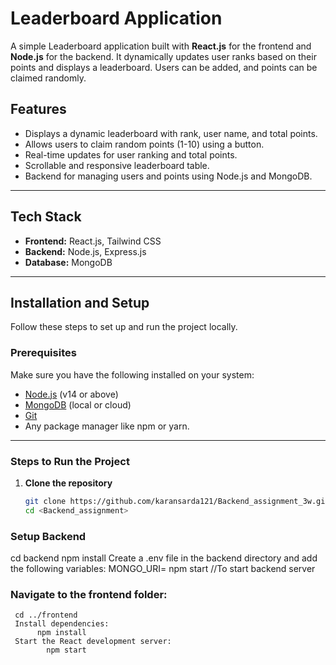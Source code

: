 # Leaderboard Application

A simple Leaderboard application built with **React.js** for the frontend and **Node.js** for the backend. It dynamically updates user ranks based on their points and displays a leaderboard. Users can be added, and points can be claimed randomly.

## Features

- Displays a dynamic leaderboard with rank, user name, and total points.
- Allows users to claim random points (1-10) using a button.
- Real-time updates for user ranking and total points.
- Scrollable and responsive leaderboard table.
- Backend for managing users and points using Node.js and MongoDB.

---

## Tech Stack

- **Frontend:** React.js, Tailwind CSS
- **Backend:** Node.js, Express.js
- **Database:** MongoDB

---

## Installation and Setup

Follow these steps to set up and run the project locally.

### Prerequisites

Make sure you have the following installed on your system:

- [Node.js](https://nodejs.org/) (v14 or above)
- [MongoDB](https://www.mongodb.com/) (local or cloud)
- [Git](https://git-scm.com/)
- Any package manager like npm or yarn.

---

### Steps to Run the Project

1. **Clone the repository**

   ```bash
   git clone https://github.com/karansarda121/Backend_assignment_3w.git
   cd <Backend_assignment>

### Setup Backend
   cd backend
   npm install
    Create a .env file in the backend directory and add the following variables:
             MONGO_URI=<your-mongodb-connection-string>
     npm start  //To start backend server


 ### Navigate to the frontend folder:
     cd ../frontend
     Install dependencies:
          npm install
     Start the React development server:
            npm start

